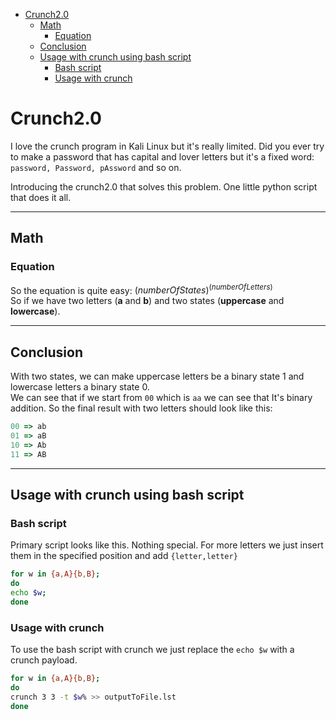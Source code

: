 - [Crunch2.0](#crunch20)
	- [Math](#math)
		- [Equation](#equation)
	- [Conclusion](#conclusion)
	- [Usage with crunch using bash script](#usage-with-crunch-using-bash-script)
		- [Bash script](#bash-script)
		- [Usage with crunch](#usage-with-crunch)

# Crunch2.0
I love the crunch program in Kali Linux but it's really limited. 
Did you ever try to make a password that has capital and lover letters but it's a fixed word: `password, Password, pAssword` and so on.

Introducing the crunch2.0 that solves this problem. One little python script that does it all.
***
## Math

### Equation
So the equation is quite easy: $(numberOfStates)^{(numberOfLetters)}$  
So if we have two letters (**a** and **b**) and two states (**uppercase** and **lowercase**). 
***
## Conclusion
With two states, we can make uppercase letters be a binary state 1 and lowercase letters a binary state 0.  
We can see that if we start from `00` which is `aa` we can see that It's binary addition. So the final result with two letters should look like this:
```js
00 => ab
01 => aB
10 => Ab
11 => AB
```
***
## Usage with crunch using bash script

### Bash script

Primary script looks like this. Nothing special. For more letters we just insert them in the specified position and add `{letter,letter}`
```bash
for w in {a,A}{b,B};
do 
echo $w;
done
```

### Usage with crunch
To use the bash script with crunch we just replace the `echo $w` with a crunch payload.
```bash
for w in {a,A}{b,B};
do 
crunch 3 3 -t $w% >> outputToFile.lst
done
```